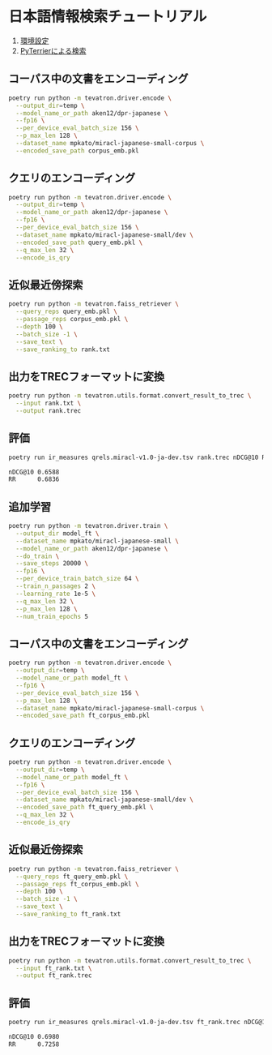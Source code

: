# 日本語情報検索チュートリアル

1. [環境設定](https://github.com/mpkato/japanese-ir-tutorial/blob/main/docs/1-setup.md)
2. [PyTerrierによる検索](https://github.com/mpkato/japanese-ir-tutorial/blob/main/docs/2-pyterrier.md)


## コーパス中の文書をエンコーディング
```bash
poetry run python -m tevatron.driver.encode \
  --output_dir=temp \
  --model_name_or_path aken12/dpr-japanese \
  --fp16 \
  --per_device_eval_batch_size 156 \
  --p_max_len 128 \
  --dataset_name mpkato/miracl-japanese-small-corpus \
  --encoded_save_path corpus_emb.pkl
```

## クエリのエンコーディング
```bash
poetry run python -m tevatron.driver.encode \
  --output_dir=temp \
  --model_name_or_path aken12/dpr-japanese \
  --fp16 \
  --per_device_eval_batch_size 156 \
  --dataset_name mpkato/miracl-japanese-small/dev \
  --encoded_save_path query_emb.pkl \
  --q_max_len 32 \
  --encode_is_qry
```

## 近似最近傍探索
```bash
poetry run python -m tevatron.faiss_retriever \
  --query_reps query_emb.pkl \
  --passage_reps corpus_emb.pkl \
  --depth 100 \
  --batch_size -1 \
  --save_text \
  --save_ranking_to rank.txt
```

## 出力をTRECフォーマットに変換
```bash
poetry run python -m tevatron.utils.format.convert_result_to_trec \
  --input rank.txt \
  --output rank.trec
```

## 評価

```bash
poetry run ir_measures qrels.miracl-v1.0-ja-dev.tsv rank.trec nDCG@10 RR
```

```bash
nDCG@10 0.6588
RR      0.6836
```

## 追加学習

```bash
poetry run python -m tevatron.driver.train \
  --output_dir model_ft \
  --dataset_name mpkato/miracl-japanese-small \
  --model_name_or_path aken12/dpr-japanese \
  --do_train \
  --save_steps 20000 \
  --fp16 \
  --per_device_train_batch_size 64 \
  --train_n_passages 2 \
  --learning_rate 1e-5 \
  --q_max_len 32 \
  --p_max_len 128 \
  --num_train_epochs 5
```

## コーパス中の文書をエンコーディング
```bash
poetry run python -m tevatron.driver.encode \
  --output_dir=temp \
  --model_name_or_path model_ft \
  --fp16 \
  --per_device_eval_batch_size 156 \
  --p_max_len 128 \
  --dataset_name mpkato/miracl-japanese-small-corpus \
  --encoded_save_path ft_corpus_emb.pkl
```

## クエリのエンコーディング
```bash
poetry run python -m tevatron.driver.encode \
  --output_dir=temp \
  --model_name_or_path model_ft \
  --fp16 \
  --per_device_eval_batch_size 156 \
  --dataset_name mpkato/miracl-japanese-small/dev \
  --encoded_save_path ft_query_emb.pkl \
  --q_max_len 32 \
  --encode_is_qry
```

## 近似最近傍探索
```bash
poetry run python -m tevatron.faiss_retriever \
  --query_reps ft_query_emb.pkl \
  --passage_reps ft_corpus_emb.pkl \
  --depth 100 \
  --batch_size -1 \
  --save_text \
  --save_ranking_to ft_rank.txt
```

## 出力をTRECフォーマットに変換
```bash
poetry run python -m tevatron.utils.format.convert_result_to_trec \
  --input ft_rank.txt \
  --output ft_rank.trec
```

## 評価

```bash
poetry run ir_measures qrels.miracl-v1.0-ja-dev.tsv ft_rank.trec nDCG@10 RR
```

```bash
nDCG@10 0.6980
RR      0.7258
```

